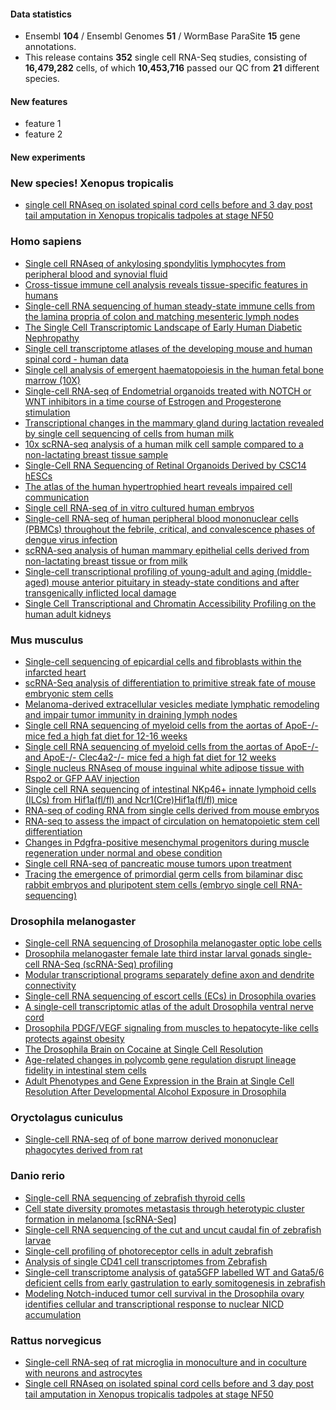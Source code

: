 #### Data statistics

- Ensembl **104** / Ensembl Genomes **51** / WormBase ParaSite **15** gene annotations.   
- This release contains **352** single cell RNA-Seq studies, consisting of **16,479,282** cells, of which **10,453,716** passed our QC from **21** different species.

#### New features

- feature 1
- feature 2

#### New experiments

### New species! Xenopus tropicalis

- [single cell RNAseq on isolated spinal cord cells before and 3 day post tail amputation in Xenopus tropicalis tadpoles at stage NF50](https://www.ebi.ac.uk/gxa/sc/experiments/E-MTAB-8839)

### Homo sapiens

- [Single cell RNAseq of ankylosing spondylitis lymphocytes from peripheral blood and synovial fluid](https://www.ebi.ac.uk/gxa/sc/experiments/E-CURD-120)
- [Cross-tissue immune cell analysis reveals tissue-specific features in humans](https://www.ebi.ac.uk/gxa/sc/experiments/E-CURD-122)
- [Single-cell RNA sequencing of human steady-state immune cells from the lamina propria of colon and matching mesenteric lymph nodes](https://www.ebi.ac.uk/gxa/sc/experiments/E-CURD-88)
- [The Single Cell Transcriptomic Landscape of Early Human Diabetic Nephropathy](https://www.ebi.ac.uk/gxa/sc/experiments/E-GEOD-131882)
- [Single cell transcriptome atlases of the developing mouse and human spinal cord - human data](https://www.ebi.ac.uk/gxa/sc/experiments/E-HCAD-56)
- [Single cell analysis of emergent haematopoiesis in the human fetal bone marrow (10X)](https://www.ebi.ac.uk/gxa/sc/experiments/E-MTAB-10042)
- [Single-cell RNA-seq of Endometrial organoids treated with NOTCH or WNT inhibitors in a time course of Estrogen and Progesterone stimulation](https://www.ebi.ac.uk/gxa/sc/experiments/E-MTAB-10283)
- [Transcriptional changes in the mammary gland during lactation revealed by single cell sequencing of cells from human milk](https://www.ebi.ac.uk/gxa/sc/experiments/E-MTAB-10855)
- [10x scRNA-seq analysis of a human milk cell sample compared to a non-lactating breast tissue sample](https://www.ebi.ac.uk/gxa/sc/experiments/E-MTAB-10885)
- [Single-Cell RNA Sequencing of Retinal Organoids Derived by CSC14 hESCs](https://www.ebi.ac.uk/gxa/sc/experiments/E-MTAB-11121)
- [The atlas of the human hypertrophied heart reveals impaired cell communication](https://www.ebi.ac.uk/gxa/sc/experiments/E-MTAB-11268)
- [Single cell RNA-seq of in vitro cultured human embryos](https://www.ebi.ac.uk/gxa/sc/experiments/E-MTAB-8060)
- [Single-cell RNA-seq of human peripheral blood mononuclear cells (PBMCs) throughout the febrile, critical, and convalescence phases of dengue virus infection](https://www.ebi.ac.uk/gxa/sc/experiments/E-MTAB-9467)
- [scRNA-seq analysis of human mammary epithelial cells derived from non-lactating breast tissue or from milk](https://www.ebi.ac.uk/gxa/sc/experiments/E-MTAB-9841)
- [Single-cell transcriptional profiling of young-adult and aging (middle-aged) mouse anterior pituitary in steady-state conditions and after transgenically inflicted local damage](https://www.ebi.ac.uk/gxa/sc/experiments/E-MTAB-10021)
- [Single Cell Transcriptional and Chromatin Accessibility Profiling on the human adult kidneys](https://www.ebi.ac.uk/gxa/sc/experiments/E-CURD-119)

### Mus musculus

- [Single-cell sequencing of epicardial cells and fibroblasts within the infarcted heart](https://www.ebi.ac.uk/gxa/sc/experiments/E-MTAB-10035)
- [scRNA-Seq analysis of differentiation to primitive streak fate of mouse embryonic stem cells](https://www.ebi.ac.uk/gxa/sc/experiments/E-MTAB-10243)
- [Melanoma-derived extracellular vesicles mediate lymphatic remodeling and impair tumor immunity in draining lymph nodes](https://www.ebi.ac.uk/gxa/sc/experiments/E-MTAB-10434)
- [Single cell RNA sequencing of myeloid cells from the aortas of ApoE-/- mice fed a high fat diet for 12-16 weeks](https://www.ebi.ac.uk/gxa/sc/experiments/E-MTAB-10743)
- [Single cell RNA sequencing of myeloid cells from the aortas of ApoE-/- and ApoE-/- Clec4a2-/- mice fed a high fat diet for 12 weeks](https://www.ebi.ac.uk/gxa/sc/experiments/E-MTAB-10746)
- [Single nucleus RNAseq of mouse inguinal white adipose tissue with Rspo2 or GFP AAV injection](https://www.ebi.ac.uk/gxa/sc/experiments/E-MTAB-11104)
- [Single cell RNA sequencing of intestinal NKp46+ innate lymphoid cells (ILCs) from Hif1a(fl/fl) and Ncr1(Cre)Hif1a(fl/fl) mice](https://www.ebi.ac.uk/gxa/sc/experiments/E-MTAB-11238)
- [RNA-seq of coding RNA from single cells derived from mouse embryos](https://www.ebi.ac.uk/gxa/sc/experiments/E-MTAB-4079)
- [RNA-seq to assess the impact of circulation on hematopoietic stem cell differentiation](https://www.ebi.ac.uk/gxa/sc/experiments/E-MTAB-8362)
- [Changes in Pdgfra-positive mesenchymal progenitors during muscle regeneration under normal and obese condition](https://www.ebi.ac.uk/gxa/sc/experiments/E-MTAB-9715)
- [Single cell RNA-seq of pancreatic mouse tumors upon treatment](https://www.ebi.ac.uk/gxa/sc/experiments/E-MTAB-9954)
- [Tracing the emergence of primordial germ cells from bilaminar disc rabbit embryos and pluripotent stem cells (embryo single cell RNA-sequencing)](https://www.ebi.ac.uk/gxa/sc/experiments/E-MTAB-10894)

### Drosophila melanogaster

- [Single-cell RNA sequencing of Drosophila melanogaster optic lobe cells](https://www.ebi.ac.uk/gxa/sc/experiments/E-GEOD-103771)
- [Drosophila melanogaster female late third instar larval gonads single-cell RNA-Seq (scRNA-Seq) profiling](https://www.ebi.ac.uk/gxa/sc/experiments/E-GEOD-125948)
- [Modular transcriptional programs separately define axon and dendrite connectivity](https://www.ebi.ac.uk/gxa/sc/experiments/E-GEOD-126139)
- [Single-cell RNA sequencing of escort cells (ECs) in Drosophila ovaries](https://www.ebi.ac.uk/gxa/sc/experiments/E-GEOD-141701)
- [A single-cell transcriptomic atlas of the adult Drosophila ventral nerve cord](https://www.ebi.ac.uk/gxa/sc/experiments/E-GEOD-141807)
- [Drosophila PDGF/VEGF signaling from muscles to hepatocyte-like cells protects against obesity](https://www.ebi.ac.uk/gxa/sc/experiments/E-GEOD-147601)
- [The Drosophila Brain on Cocaine at Single Cell Resolution](https://www.ebi.ac.uk/gxa/sc/experiments/E-GEOD-152495)
- [Age-related changes in polycomb gene regulation disrupt lineage fidelity in intestinal stem cells](https://www.ebi.ac.uk/gxa/sc/experiments/E-GEOD-157775)
- [Adult Phenotypes and Gene Expression in the Brain at Single Cell Resolution After Developmental Alcohol Exposure in Drosophila](https://www.ebi.ac.uk/gxa/sc/experiments/E-GEOD-172231)

### Oryctolagus cuniculus

- [Single-cell RNA-seq of of bone marrow derived mononuclear phagocytes derived from rat](https://www.ebi.ac.uk/gxa/sc/experiments/E-CURD-101)

### Danio rerio

- [Single-cell RNA sequencing of zebrafish thyroid cells](https://www.ebi.ac.uk/gxa/sc/experiments/E-GEOD-133466)
- [Cell state diversity promotes metastasis through heterotypic cluster formation in melanoma [scRNA-Seq]](https://www.ebi.ac.uk/gxa/sc/experiments/E-GEOD-152998)
- [Single-cell RNA sequencing of the cut and uncut caudal fin of zebrafish larvae](https://www.ebi.ac.uk/gxa/sc/experiments/E-GEOD-158851)
- [Single-cell profiling of photoreceptor cells in adult zebrafish](https://www.ebi.ac.uk/gxa/sc/experiments/E-GEOD-175929)
- [Analysis of single CD41 cell transcriptomes from Zebrafish](https://www.ebi.ac.uk/gxa/sc/experiments/E-MTAB-3947)
- [Single-cell transcriptome analysis of gata5GFP labelled WT and Gata5/6 deficient cells from early gastrulation to early somitogenesis in zebrafish](https://www.ebi.ac.uk/gxa/sc/experiments/E-MTAB-9193)
- [Modeling Notch-induced tumor cell survival in the Drosophila ovary identifies cellular and transcriptional response to nuclear NICD accumulation](https://www.ebi.ac.uk/gxa/sc/experiments/E-CURD-124)

### Rattus norvegicus

- [Single-cell RNA-seq of rat microglia in monoculture and in coculture with neurons and astrocytes](https://www.ebi.ac.uk/gxa/sc/experiments/E-MTAB-10030)
- [Single cell RNAseq on isolated spinal cord cells before and 3 day post tail amputation in Xenopus tropicalis tadpoles at stage NF50](https://www.ebi.ac.uk/gxa/sc/experiments/E-MTAB-8839)


